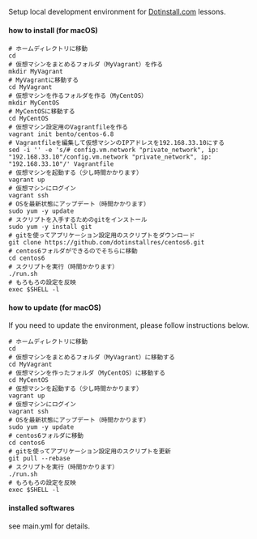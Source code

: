 Setup local development environment for [Dotinstall.com](http://dotinstall.com/) lessons. 

#### how to install (for macOS)

```
# ホームディレクトリに移動
cd
# 仮想マシンをまとめるフォルダ（MyVagrant）を作る
mkdir MyVagrant
# MyVagrantに移動する
cd MyVagrant
# 仮想マシンを作るフォルダを作る（MyCentOS）
mkdir MyCentOS
# MyCentOSに移動する
cd MyCentOS
# 仮想マシン設定用のVagrantfileを作る
vagrant init bento/centos-6.8
# Vagrantfileを編集して仮想マシンのIPアドレスを192.168.33.10にする
sed -i '' -e 's/# config.vm.network "private_network", ip: "192.168.33.10"/config.vm.network "private_network", ip: "192.168.33.10"/' Vagrantfile
# 仮想マシンを起動する（少し時間かかります）
vagrant up
# 仮想マシンにログイン
vagrant ssh
# OSを最新状態にアップデート（時間かかります）
sudo yum -y update
# スクリプトを入手するためのgitをインストール
sudo yum -y install git
# gitを使ってアプリケーション設定用のスクリプトをダウンロード
git clone https://github.com/dotinstallres/centos6.git
# centos6フォルダができるのでそちらに移動
cd centos6
# スクリプトを実行（時間かかります）
./run.sh
# もろもろの設定を反映
exec $SHELL -l
```

#### how to update (for macOS)

If you need to update the environment, please follow instructions below.

```
# ホームディレクトリに移動
cd
# 仮想マシンをまとめるフォルダ（MyVagrant）に移動する
cd MyVagrant
# 仮想マシンを作ったフォルダ（MyCentOS）に移動する
cd MyCentOS
# 仮想マシンを起動する（少し時間かかります）
vagrant up
# 仮想マシンにログイン
vagrant ssh
# OSを最新状態にアップデート（時間かかります）
sudo yum -y update
# centos6フォルダに移動
cd centos6
# gitを使ってアプリケーション設定用のスクリプトを更新
git pull --rebase
# スクリプトを実行（時間かかります）
./run.sh
# もろもろの設定を反映
exec $SHELL -l
```

#### installed softwares

see main.yml for details.


